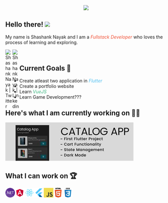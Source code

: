<p align="center">
<img src="https://media4.giphy.com/media/Z1BTGhofioRxK/giphy.gif" width="500" />
</p>

<h2>
Hello there! <img src="https://raw.githubusercontent.com/MartinHeinz/MartinHeinz/master/wave.gif" width="30px">
</h2>

My name is Shashank Nayak and I am a <i style="color: #f05237">Fullstack Developer</i> who loves the process of learning and exploring.

<a href="https://twitter.com/ontodosomething">
  <img align="left" alt="Shashank Nayak | Twitter" width="22px" src="https://raw.githubusercontent.com/peterthehan/peterthehan/master/assets/twitter.svg" />
</a>
<a href="https://www.linkedin.com/in/shashank-nayak-3a7686137/">
  <img align="left" alt="Shashank Nayak | Linkedin" width="22px" src="https://raw.githubusercontent.com/peterthehan/peterthehan/master/assets/linkedin.svg" />
</a> 
<br/>

<h2> Current Goals 🎯 </h2>

* Create atleast two application in <span style="color: #51bff0; font-style:italic">Flutter</span>
* Create a portfolio website
* Learn <span style="color: #41B883; font-style:italic">VueJS</span>
* Learn Game Development???

<h2> Here's what I am currently working on 😵‍💫 </h2>

<a href="https://github.com/shashanknayak96/flutter_catalog">
<img src="https://github.com/shashanknayak96/shashanknayak96/blob/main/flutter_catalog.jpg?raw=true?raw=true" alt="Flutter Catalog App"  style="border-radius: %"> 
</a>

<h2> What I can work on 🏆</h2>
<img align="left" alt="Angular" width="30px" src="https://github.com/github/explore/blob/main/topics/dotnet/dotnet.png?raw=true" />
<img align="left" alt="Angular" width="30px" src="https://github.com/github/explore/blob/main/topics/angular/angular.png?raw=true" />
<img align="left" alt="React" width="30px" src="https://github.com/github/explore/blob/main/topics/react/react.png?raw=true" />
<img align="left" alt="React" width="30px" src="https://github.com/github/explore/blob/main/topics/flutter/flutter.png?raw=true" />
<img align="left" alt="React" width="30px" src="https://github.com/github/explore/blob/main/topics/javascript/javascript.png?raw=true" />
<img align="left" alt="React" width="30px" src="https://github.com/github/explore/blob/main/topics/html/html.png?raw=true" />
<img align="left" alt="React" width="30px" src="https://github.com/github/explore/blob/main/topics/css/css.png?raw=true" />
<br/>

